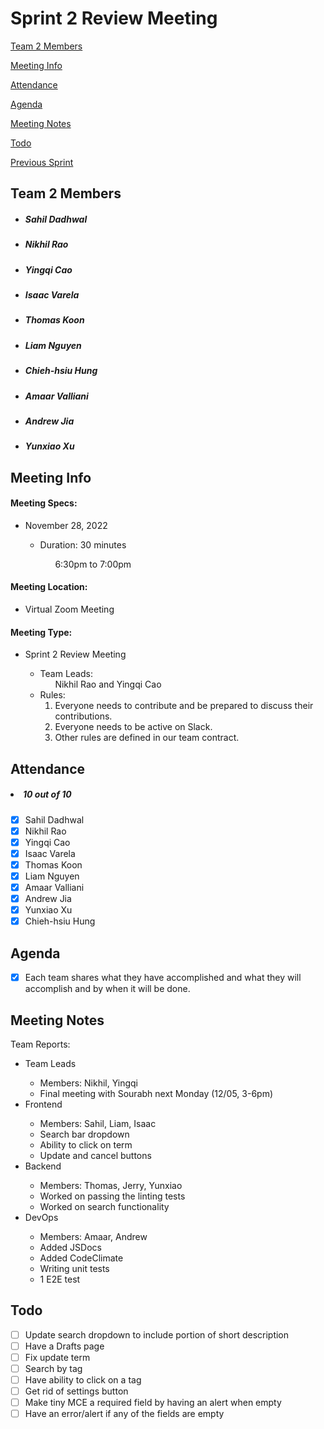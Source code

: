 # Sprint 2 Review Meeting

[Team 2 Members](#team-2-members)

[Meeting Info](#meeting-info)

[Attendance](#attendance)

[Agenda](#agenda)

[Meeting Notes](#meeting-notes)

[Todo](#todo)

[Previous Sprint](https://github.com/cse110-fa22-group2/team2-fa22-cse110/blob/main/admin/meetings/111122-sprint-1-review.md)

## **Team 2 Members**
<ul>

##### <li> *Sahil Dadhwal* </li>
##### <li> *Nikhil Rao* </li>
##### <li> *Yingqi Cao* </li>
##### <li> *Isaac Varela* </li>
##### <li> *Thomas Koon* </li>
##### <li> *Liam Nguyen* </li>
##### <li> *Chieh-hsiu Hung* </li>
##### <li> *Amaar Valliani* </li>
##### <li> *Andrew Jia* </li>
##### <li> *Yunxiao Xu* </li> 

</ul>

## **Meeting Info**
#### Meeting Specs: 
<ul>
  <li>November 28, 2022</li>
  <ul>
    <li>Duration: 30 minutes</li>
        <ol>6:30pm to 7:00pm<ol>
  </ul>
</ul>

#### Meeting Location: 
<ul>
  <li>Virtual Zoom Meeting </li>
</ul>

#### Meeting Type: 
<ul>
  <li>Sprint 2 Review Meeting</li>
    <ul>
      <li>
      Team Leads: 
        <ol>
            Nikhil Rao and Yingqi Cao
        </ol>
      </li>
      <li>
      Rules: 
        <ol>
            <li>
                Everyone needs to contribute and be prepared to discuss their contributions.
            </li>
            <li>
                Everyone needs to be active on Slack.
            </li>
            <li>
                Other rules are defined in our team contract.
            </li>
        </ol>
      </li>
    </ul>
</ul>	

## **Attendance**
##### <li> *10 out of 10* </li>
- [x] Sahil Dadhwal
- [x] Nikhil Rao
- [x] Yingqi Cao
- [x] Isaac Varela
- [x] Thomas Koon
- [x] Liam Nguyen
- [x] Amaar Valliani
- [x] Andrew Jia
- [x] Yunxiao Xu
- [x] Chieh-hsiu Hung 

## **Agenda**
- [x] Each team shares what they have accomplished and what they will accomplish and by when it will be done.

## **Meeting Notes**
Team Reports:
<ul>
    <li>Team Leads</li>
        <ul>
            <li>Members: Nikhil, Yingqi</li>
            <li>Final meeting with Sourabh next Monday (12/05, 3-6pm)</li> 
        </ul>
    <li>Frontend</li>
        <ul>
            <li>Members: Sahil, Liam, Isaac</li>
            <li>Search bar dropdown</li>
            <li>Ability to click on term</li>
            <li>Update and cancel buttons</li>
        </ul>
    <li>Backend</li>
        <ul>
            <li>Members: Thomas, Jerry, Yunxiao</li>
            <li>Worked on passing the linting tests</li>
            <li>Worked on search functionality</li>
        </ul>
    <li>DevOps</li>
        <ul>
            <li>Members: Amaar, Andrew</li>
            <li>Added JSDocs</li>
            <li>Added CodeClimate</li>
            <li>Writing unit tests</li>
            <li>1 E2E test</li>
        </ul>
</ul>

## **Todo**
- [ ] Update search dropdown to include portion of short description
- [ ] Have a Drafts page
- [ ] Fix update term
- [ ] Search by tag
- [ ] Have ability to click on a tag
- [ ] Get rid of settings button
- [ ] Make tiny MCE a required field by having an alert when empty
- [ ] Have an error/alert if any of the fields are empty
